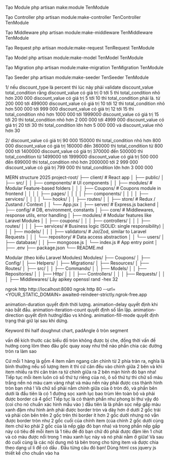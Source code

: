 Tạo Module
php artisan make:module TenModule

Tạo Controller
php artisan module:make-controller TenController TenModule

Tạo Middleware
php artisan module:make-middleware TenMiddleware TenModule

Tạo Request
php artisan module:make-request TenRequest TenModule

Tạo Model
php artisan module:make-model TenModel TenModule

Tạo Migration
php artisan module:make-migration TenMigration TenModule

Tạo Seeder
php artisan module:make-seeder TenSeeder TenModule


1/ nếu discount_type là percent thì lúc này phải validate discount_value total_condition rằng
discount_value có giá trị 0 tới 5 thì total_condition nhỏ hơn 200 000
discount_value có giá trị 5 tới 10 thì total_condition phải là. từ  200 000 tới 499000
discount_value có giá trị 10 tới 12 thì total_condition nhỏ hơn 500 000 tới 999 000
discount_value có giá trị 12 tới 15 thì total_condition nhỏ hơn 1000 000 tới 1999000
discount_value có giá trị 15 tới 20 thì total_condition nhỏ hơn 2 000 000 tới 4999 000
discount_value có giá trị 20 tới 30 thì total_condition lớn hơn 5 000 000
và discount_value nhỏ hơn 30 

2/
discount_value có giá trị 90 000 150000 thì total_condition nhỏ hơn 800 000
discount_value có giá trị 160000 đến 360000 thì total_condition từ  800 000 tới 1400000
discount_value có giá trị 370000 đến 500000 thì total_condition từ 1499000 tới 1999000
discount_value có giá trị 500 000 đến 699000 thì total_condition nhỏ hơn 2000000 tới 2 999 000
discount_value có giá trị 799 000  thì total_condition lớn hơn 3 000 000


MERN  structure 2025
project-root/
├── client/                        # React app
│   ├── public/
│   ├── src/
│   │   ├── components/           # UI components
│   │   ├── modules/              # Modular Feature-based folders
│   │   │   ├── Coupons/          # Coupons module in frontend
│   │   │   │   ├── pages/
│   │   │   │   ├── components/
│   │   │   │   ├── services/
│   │   │   │   └── hooks/
│   │   ├── routes/
│   │   ├── store/                # Redux / Zustand / Context
│   │   └── App.jsx
│
├── server/                       # Express.js backend
│   ├── config/                   # DB, environment, constants
│   ├── core/                     # Middlewares, response utils, error handling
│   ├── modules/                 # Modular features like Laravel Modules
│   │   ├── coupons/
│   │   │   ├── controllers/
│   │   │   ├── routes/
│   │   │   ├── services/        # Business logic (SOLID: single responsibility)
│   │   │   ├── models/
│   │   │   ├── validators/      # Joi/Zod, similar to Laravel Requests
│   │   │   └── repository/      # Data access abstraction
│   │   └── users/
│   ├── database/
│   │   ├── mongoose.js
│   └── index.js                 # App entry point
│
├── .env
├── package.json
└── README.md

Modular (theo kiểu Laravel Modules)
Modules/
├── Coupons/
│   ├── Config/
│   ├── Helpers/
│   ├── Migrations/
│   ├── Resources/
│   ├── Routes/
│   ├── src/
│   │   ├── Commands/
│   │   ├── Models/
│   │   ├── Repositories/
│   │   ├── Http/
│   │   │   ├── Controllers/
│   │   │   ├── Requests/
│   │   │   ├── Middlewares/
Lấy apikey
openssl rand -hex 32

ngrok http http://localhost:8080
ngrok http 80 --url=<YOUR_STATIC_DOMAIN>
awaited-reindeer-strictly.ngrok-free.app

animation-duration quyết định thời lượng.
animation-delay quyết định khi nào bắt đầu.
animation-iteration-count quyết định số lần lặp.
animation-direction quyết định hướng/đảo vs không.
animation-fill-mode quyết định trạng thái giữ lại sau khi dừng.

Keyword thì half doughnut chart, padAngle
ô tròn segment

vấn đề kích thước các biểu đồ tròn không được bị che, đồng thời vấn đề hướng cong lõm theo đâu gốc quay xoay như thế nào 
phần chia các đường tròn ra làm sao 

Cứ mỗi 1 hàng là gồm 4 item nằm ngang căn chỉnh từ 2 phía tràn ra, nghĩa là bình thường nếu số lượng item ít thì cứ căn đều vào chính giữa 2 bên và khi item nhiều ra thì căn tràn ra từ chính giữa ra 2 bên màn hình đó bạn nha! Tiếp tục mỗi item luôn có số thứ tự riêng của nó, ô số thứ tự thì chữ số màu trắng nền nó màu cam vàng nhạt và màu nền này phải được css thành hình tròn bạn nhá ! Và chữ số phải nằm chính giữa của ô tròn đó, và phần bên dưới là đầu tiên là có 1 đường sọc xanh lục bao trùm lên toàn bộ và phải được border cả 4 gốc! Tiếp tục là  có thành phần như phong bì thư vậy đó (coi cho nó chuẩn xác hình mẫu vào ) đầu tiên là  là phần sọc nếp gấp màu xanh đậm như hình ảnh phải được border tròn và dày hơn ở dưới 2 gốc trái và phải còn bên trên 2 gốc trên thì border ít hơn 2 gốc dưới nhưng nó vẫn được border tròn như 2 gốc cuối của chính item (của chính 2 gốc dưới cùng item chứ ko phải 2 gốc của lá nếp gập đó bạn nha) và trong phần nếp gấp này có tiêu đề mỗi item là 1 tiêu đề đó bạn chữ đó phải được đậm lên 1 chút và có màu được nổi trong 1 màu xanh lục này và nó phải nằm ở giữa! Và sau đó cuối cùng là các nội dung mô tả bên trong cho từng item và được chia theo dạng ul li để có dấu . Đầu từng câu đó bạn! Dùng html css jquery js thiết kế cho chuẩn vào ha